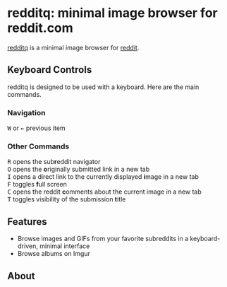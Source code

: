 # redditq: minimal image browser for reddit.com

[redditq](https://www.redditq.com/ "redditq.com") is a minimal image browser for [reddit](https://www.reddit.com/ "reddit.com").

## Keyboard Controls

redditq is designed to be used with a keyboard.  Here are the main commands.

### Navigation
<kbd>W</kbd> or <kbd>←</kbd> previous item

### Other Commands
<kbd>R</kbd> opens the sub**r**eddit navigator  
<kbd>O</kbd> opens the **o**riginally submitted link in a new tab  
<kbd>I</kbd> opens a direct link to the currently displayed **i**mage in a new tab  
<kbd>F</kbd> toggles **f**ull screen  
<kbd>C</kbd> opens the reddit **c**omments about the current image in a new tab  
<kbd>T</kbd> toggles visibility of the submission **t**itle

## Features ##

+ Browse images and GIFs from your favorite subreddits in a keyboard-driven, minimal interface
+ Browse albums on Imgur

## About ##

